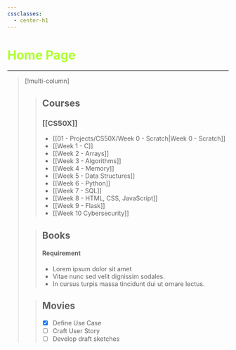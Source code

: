 ```yaml
---
cssclasses:
  - center-h1
---
```

# <span style= "color: GreenYellow;">Home Page</span>

---
> [!multi-column]
>
>> ## Courses
>> ### [[CS50X]]
>> - [[01 - Projects/CS50X/Week 0 - Scratch|Week 0 - Scratch]]
>> - [[Week 1 - C]]
>> - [[Week 2 - Arrays]]
>> - [[Week 3 - Algorithms]]
>> - [[Week 4 - Memory]]
>> - [[Week 5 - Data Structures]]
>> - [[Week 6 - Python]]
>> - [[Week 7 - SQL]]
>> - [[Week 8 - HTML, CSS, JavaScript]]
>> - [[Week 9 - Flask]]
>> - [[Week 10 Cybersecurity]]
>
>
>
>
>> ## Books
>> #### Requirement
>> - Lorem ipsum dolor sit amet
>> - Vitae nunc sed velit dignissim sodales.
>> - In cursus turpis massa tincidunt dui ut ornare lectus.
>
>> ## Movies
>> - [x] Define Use Case
>> - [ ] Craft User Story
>> - [ ] Develop draft sketches



